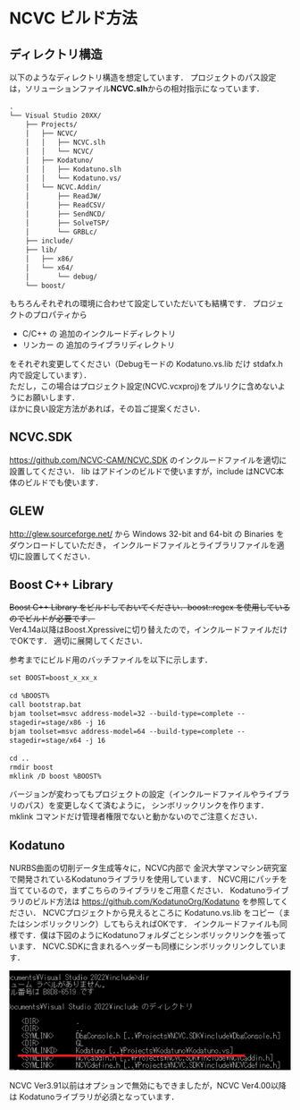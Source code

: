 # NCVC ビルド方法

## ディレクトリ構造
以下のようなディレクトリ構造を想定しています．
プロジェクトのパス設定は，ソリューションファイル**NCVC.slh**からの相対指示になっています．
```
.
└── Visual Studio 20XX/
    ├── Projects/
    │   ├── NCVC/
    │   │   ├── NCVC.slh
    │   │   └── NCVC/
    │   ├── Kodatuno/
    │   │   ├── Kodatuno.slh
    │   │   └── Kodatuno.vs/
    │   └── NCVC.Addin/
    │       ├── ReadJW/
    │       ├── ReadCSV/
    │       ├── SendNCD/
    │       ├── SolveTSP/
    │       └── GRBLc/
    ├── include/
    ├── lib/
    │   ├── x86/
    │   └── x64/
    │       └── debug/
    └── boost/
```
もちろんそれぞれの環境に合わせて設定していただいても結構です．
プロジェクトのプロパティから
- C/C++ の 追加のインクルードディレクトリ
- リンカー の 追加のライブラリディレクトリ

をそれぞれ変更してください（Debugモードの Kodatuno.vs.lib だけ stdafx.h 内で設定しています）．  
ただし，この場合はプロジェクト設定(NCVC.vcxproj)をプルリクに含めないようにお願いします．  
ほかに良い設定方法があれば，その旨ご提案ください．

## NCVC.SDK
<https://github.com/NCVC-CAM/NCVC.SDK> のインクルードファイルを適切に設置してください．
lib はアドインのビルドで使いますが，include はNCVC本体のビルドでも使います．

## GLEW
<http://glew.sourceforge.net/> から Windows 32-bit and 64-bit の Binaries をダウンロードしていただき，
インクルードファイルとライブラリファイルを適切に設置してください．

## Boost C++ Library
~~Boost C++ Library をビルドしておいてください．boost::regex を使用しているのでビルドが必要です．~~  
Ver4.14a以降はBoost.Xpressiveに切り替えたので，インクルードファイルだけでOKです．
適切に展開してください．

参考までにビルド用のバッチファイルを以下に示します．

    set BOOST=boost_x_xx_x
    
    cd %BOOST%
    call bootstrap.bat
    bjam toolset=msvc address-model=32 --build-type=complete --stagedir=stage/x86 -j 16
    bjam toolset=msvc address-model=64 --build-type=complete --stagedir=stage/x64 -j 16
    
    cd ..
    rmdir boost
    mklink /D boost %BOOST%

バージョンが変わってもプロジェクトの設定（インクルードファイルやライブラリのパス）を変更しなくて済むように，
シンボリックリンクを作ります．
mklink コマンドだけ管理者権限でないと動かないのでご注意ください．

## Kodatuno
NURBS曲面の切削データ生成等々に，NCVC内部で
金沢大学マンマシン研究室で開発されているKodatunoライブラリを使用しています．
NCVC用にパッチを当てているので，まずこちらのライブラリをご用意ください．
Kodatunoライブラリのビルド方法は <https://github.com/KodatunoOrg/Kodatuno> を参照してください．
NCVCプロジェクトから見えるところに Kodatuno.vs.lib をコピー（またはシンボリックリンク）してもらえればOKです．
インクルードファイルも同様です．僕は下図のようにKodatunoフォルダごとシンボリックリンクを張っています．
NCVC.SDKに含まれるヘッダーも同様にシンボリックリンクしています．  
  
![KodatunoLink.png](./KodatunoLink.png)  
  
NCVC Ver3.91以前はオプションで無効にもできましたが，NCVC Ver4.00以降は Kodatunoライブラリが必須となっています．
